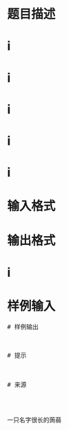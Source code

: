 

# 题目描述



# i



# i



# i



# i



# i



# 输入格式



# 输出格式



# i



# 样例输入


<pre>
# 样例输出


<pre>
# 提示



# 来源


<p>
一只名字很长的蒟蒻
</p>
